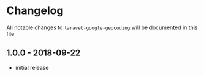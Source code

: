# Changelog

All notable changes to `laravel-google-geocoding` will be documented in this file

## 1.0.0 - 2018-09-22

- initial release